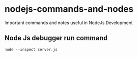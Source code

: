 # nodejs-commands-and-nodes
Important commands and notes useful in NodeJs Development

## Node Js debugger run command

`node --inspect server.js`
